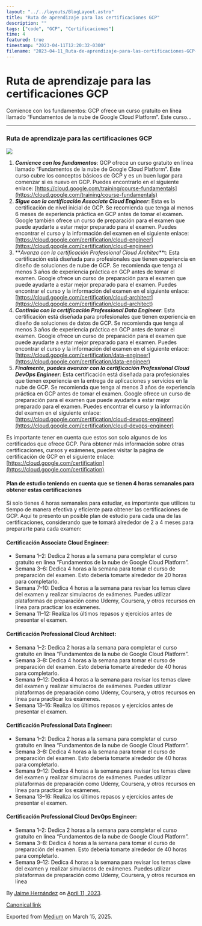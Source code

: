 ```yaml
---
layout: "../../layouts/BlogLayout.astro"
title: "Ruta de aprendizaje para las certificaciones GCP"
description: ""
tags: ["code", "GCP", "Certificaciones"]
time: 4
featured: true
timestamp: "2023-04-11T12:20:32-0300"
filename: "2023-04-11_Ruta-de-aprendizaje-para-las-certificaciones-GCP-5cf74c463589"
---
```


Ruta de aprendizaje para las certificaciones GCP
================================================

Comience con los fundamentos: GCP ofrece un curso gratuito en línea llamado “Fundamentos de la nube de Google Cloud Platform”. Este curso…

* * *

### Ruta de aprendizaje para las certificaciones GCP

![](https://cdn-images-1.medium.com/max/800/1*O1miuL_QXxNDNTDlp_8A-g.png)

1.  **_Comience con los fundamentos_**: GCP ofrece un curso gratuito en línea llamado “Fundamentos de la nube de Google Cloud Platform”. Este curso cubre los conceptos básicos de GCP y es un buen lugar para comenzar si es nuevo en GCP. Puedes encontrarlo en el siguiente enlace: [https://cloud.google.com/training/course-fundamentals](https://cloud.google.com/training/course-fundamentals)
2.  **_Sigue con la certificación Associate Cloud Engineer_**: Esta es la certificación de nivel inicial de GCP. Se recomienda que tenga al menos 6 meses de experiencia práctica en GCP antes de tomar el examen. Google también ofrece un curso de preparación para el examen que puede ayudarte a estar mejor preparado para el examen. Puedes encontrar el curso y la información del examen en el siguiente enlace: [https://cloud.google.com/certification/cloud-engineer](https://cloud.google.com/certification/cloud-engineer)
3.  **_Avanza con la certificación Professional Cloud Architec_**t: Esta certificación está diseñada para profesionales que tienen experiencia en diseño de soluciones de nube de GCP. Se recomienda que tenga al menos 3 años de experiencia práctica en GCP antes de tomar el examen. Google ofrece un curso de preparación para el examen que puede ayudarte a estar mejor preparado para el examen. Puedes encontrar el curso y la información del examen en el siguiente enlace: [https://cloud.google.com/certification/cloud-architect](https://cloud.google.com/certification/cloud-architect)
4.  **_Continúa con la certificación Professional Data Engineer_**: Esta certificación está diseñada para profesionales que tienen experiencia en diseño de soluciones de datos de GCP. Se recomienda que tenga al menos 3 años de experiencia práctica en GCP antes de tomar el examen. Google ofrece un curso de preparación para el examen que puede ayudarte a estar mejor preparado para el examen. Puedes encontrar el curso y la información del examen en el siguiente enlace: [https://cloud.google.com/certification/data-engineer](https://cloud.google.com/certification/data-engineer)
5.  **_Finalmente, puedes avanzar con la certificación Professional Cloud DevOps Engineer_**: Esta certificación está diseñada para profesionales que tienen experiencia en la entrega de aplicaciones y servicios en la nube de GCP. Se recomienda que tenga al menos 3 años de experiencia práctica en GCP antes de tomar el examen. Google ofrece un curso de preparación para el examen que puede ayudarte a estar mejor preparado para el examen. Puedes encontrar el curso y la información del examen en el siguiente enlace: [https://cloud.google.com/certification/cloud-devops-engineer](https://cloud.google.com/certification/cloud-devops-engineer)

Es importante tener en cuenta que estos son solo algunos de los certificados que ofrece GCP. Para obtener más información sobre otras certificaciones, cursos y exámenes, puedes visitar la página de certificación de GCP en el siguiente enlace: [https://cloud.google.com/certification](https://cloud.google.com/certification)

#### Plan de estudio teniendo en cuenta que se tienen 4 horas semanales para obtener estas certificaciones

Si solo tienes 4 horas semanales para estudiar, es importante que utilices tu tiempo de manera efectiva y eficiente para obtener las certificaciones de GCP. Aquí te presento un posible plan de estudio para cada una de las certificaciones, considerando que te tomará alrededor de 2 a 4 meses para prepararte para cada examen:

#### Certificación Associate Cloud Engineer:

*   Semana 1–2: Dedica 2 horas a la semana para completar el curso gratuito en línea “Fundamentos de la nube de Google Cloud Platform”.
*   Semana 3–6: Dedica 4 horas a la semana para tomar el curso de preparación del examen. Esto debería tomarte alrededor de 20 horas para completarlo.
*   Semana 7–10: Dedica 4 horas a la semana para revisar los temas clave del examen y realizar simulacros de exámenes. Puedes utilizar plataformas de preparación como Udemy, Coursera, y otros recursos en línea para practicar los exámenes.
*   Semana 11–12: Realiza los últimos repasos y ejercicios antes de presentar el examen.

#### Certificación Professional Cloud Architect:

*   Semana 1–2: Dedica 2 horas a la semana para completar el curso gratuito en línea “Fundamentos de la nube de Google Cloud Platform”.
*   Semana 3–8: Dedica 4 horas a la semana para tomar el curso de preparación del examen. Esto debería tomarte alrededor de 40 horas para completarlo.
*   Semana 9–12: Dedica 4 horas a la semana para revisar los temas clave del examen y realizar simulacros de exámenes. Puedes utilizar plataformas de preparación como Udemy, Coursera, y otros recursos en línea para practicar los exámenes.
*   Semana 13–16: Realiza los últimos repasos y ejercicios antes de presentar el examen.

#### Certificación Professional Data Engineer:

*   Semana 1–2: Dedica 2 horas a la semana para completar el curso gratuito en línea “Fundamentos de la nube de Google Cloud Platform”.
*   Semana 3–8: Dedica 4 horas a la semana para tomar el curso de preparación del examen. Esto debería tomarte alrededor de 40 horas para completarlo.
*   Semana 9–12: Dedica 4 horas a la semana para revisar los temas clave del examen y realizar simulacros de exámenes. Puedes utilizar plataformas de preparación como Udemy, Coursera, y otros recursos en línea para practicar los exámenes.
*   Semana 13–16: Realiza los últimos repasos y ejercicios antes de presentar el examen.

#### Certificación Professional Cloud DevOps Engineer:

*   Semana 1–2: Dedica 2 horas a la semana para completar el curso gratuito en línea “Fundamentos de la nube de Google Cloud Platform”.
*   Semana 3–8: Dedica 4 horas a la semana para tomar el curso de preparación del examen. Esto debería tomarte alrededor de 40 horas para completarlo.
*   Semana 9–12: Dedica 4 horas a la semana para revisar los temas clave del examen y realizar simulacros de exámenes. Puedes utilizar plataformas de preparación como Udemy, Coursera, y otros recursos en línea

By [Jaime Hernández](https://medium.com/@devjaime) on [April 11, 2023](https://medium.com/p/5cf74c463589).

[Canonical link](https://medium.com/@devjaime/ruta-de-aprendizaje-para-las-certificaciones-gcp-5cf74c463589)

Exported from [Medium](https://medium.com) on March 15, 2025.
